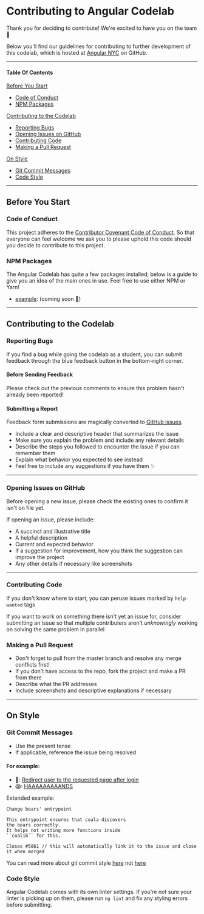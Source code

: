 # Contributing to Angular Codelab

Thank you for deciding to contribute! We're excited to have you on the team 🙌

Below you'll find our guidelines for contributing to further development of this codelab, which is hosted at [Angular NYC](https://github.com/angularNYC/angular-presentation) on GitHub.


------


#### Table Of Contents

[Before You Start](#before-you-start)
  * [Code of Conduct](#code-of-conduct)
  * [NPM Packages](#npm-packages)

[Contributing to the Codelab](#contributing-to-the-codelab)
  * [Reporting Bugs](#reporting-bugs)
  * [Opening Issues on GitHub](#opening-issues-on-github)
  * [Contributing Code](#contributing-code)
  * [Making a Pull Request](#making-a-pull-request)

[On Style](#on-style)
  * [Git Commit Messages](#git-commit-messages)
  * [Code Style](#code-style)


-----


## Before You Start


### Code of Conduct

This project adheres to the [Contributor Covenant Code of Conduct](http://contributor-covenant.org/version/1/4/).
So that everyone can feel welcome we ask you to please uphold this code should you decide to contribute to this project.


### NPM Packages

The Angular Codelab has quite a few packages installed; below is a guide to give you an idea of the main ones in use. Feel free to use either NPM or Yarn!

* [example](uri): (coming soon 😬)


------


## Contributing to the Codelab


### Reporting Bugs

If you find a bug while going the codelab as a student, you can submit feedback through the blue feedback button in the bottom-right corner.


#### Before Sending Feedback

Please check out the previous comments to ensure this problem hasn't already been reported!


#### Submitting a Report

Feedback form submissions are magically converted to [GitHub issues](https://guides.github.com/features/issues/).

* Include a clear and descriptive header that summarizes the issue
* Make sure you explain the problem and include any relevant details
* Describe the steps you followed to encounter the issue if you can remember them
* Explain what behavior you expected to see instead
* Feel free to include any suggestions if you have them ✨


-----


### Opening Issues on GitHub

Before opening a new issue, please check the existing ones to confirm it isn't on file yet.

If opening an issue, please include:
* A succinct and illustrative title
* A helpful description
* Current and expected behavior
* If a suggestion for improvement, how you think the suggestion can improve the project
* Any other details if necessary like screenshots


----


### Contributing Code

If you don't know where to start, you can peruse issues marked by `help-wanted` tags

If you want to work on something there isn't yet an issue for, consider submitting an issue so that multiple contributers aren't _unknowingly_ working on solving the same problem in parallel


### Making a Pull Request

* Don't forget to pull from the master branch and resolve any merge conflicts first!
* If you don't have access to the repo, fork the project and make a PR from there
* Describe what the PR addresses
* Include screenshots and descriptive explanations if necessary


------


## On Style


### Git Commit Messages

* Use the present tense
* If applicable, reference the issue being resolved

#### For example:
* 💯:  [Redirect user to the requested page after login](https://robots.thoughtbot.com/5-useful-tips-for-a-better-commit-message)
* 😱:  [HAAAAAAAAANDS](https://xkcd.com/1296)

Extended example:
```
Change bears' entrypoint

This entrypoint ensures that coala discovers
the bears correctly.
It helps not writing more functions inside
``coalib`` for this.

Closes #5861 // this will automatically link it to the issue and close it when merged
```

You can read more about git commit style [here](http://api.coala.io/en/latest/Developers/Writing_Good_Commits.html)
not [here](https://xkcd.com/1296/)


### Code Style

Angular Codelab comes with its own linter settings. If you're not sure your linter is picking up on them, please run `ng lint` and fix any styling errors before submitting.
